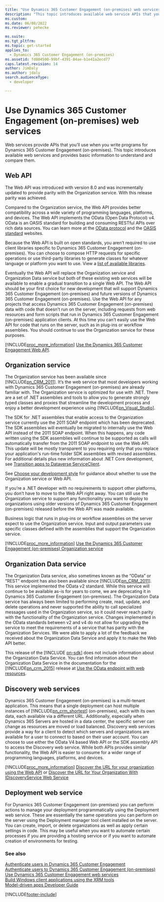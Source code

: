 ```yaml
---
title: "Use Dynamics 365 Customer Engagement (on-premises) web services (Developer Guide for Dynamics 365 Customer Engagement) | MicrosoftDocs"
description: "This topic introduces available web service APIs that you will use when you write programs for Dynamics 365 Customer Engagement (on-premises) and provides basic information to understand and compare them"
ms.custom: 
ms.date: 06/08/2022
ms.reviewer: pehecke

ms.suite: 
ms.tgt_pltfrm: 
ms.topic: get-started
applies_to: 
  - Dynamics 365 Customer Engagement (on-premises)
ms.assetid: fd004500-99bf-4391-84ae-b1e41a2ecd77
caps.latest.revision: 14
author: JimDaly
ms.author: jdaly
search.audienceType: 
  - developer

---
```

# Use Dynamics 365 Customer Engagement (on-premises) web services

Web services provide APIs that you’ll use when you write programs for Dynamics 365 Customer Engagement (on-premises). This topic introduces available web services and provides basic information to understand and compare them.  
  
<a name="bkmk_webapi"></a>

## Web API  

 The Web API was introduced with version 8.0 and was incrementally updated to provide parity with the Organization service. With this release parity was achieved.

 Compared to the Organization service, the Web API provides better compatibility across a wide variety of programming languages, platforms, and devices. The Web API implements the OData (Open Data Protocol) v4. OData is an OASIS standard for building and consuming RESTful APIs over rich data sources. You can learn more at the [OData protocol](https://www.odata.org/) and the [OASIS standard](https://www.oasis-open.org/standards#odatav4.0) websites.  
  
 Because the Web API is built on open standards, you aren’t required to use client libraries specific to Dynamics 365 Customer Engagement (on-premises). You can choose to compose HTTP requests for specific operations or use third-party libraries to generate classes for whatever language or platform you want to use. View a [list of available libraries](https://www.odata.org/libraries/).  
  
 Eventually the Web API will replace the Organization service and Organization Data service but both of these existing web services will be available to enable a gradual transition to a single Web API. The Web API should be your first choice for new development that will support Dynamics 365 Customer Engagement (on-premises) and future versions of Dynamics 365 Customer Engagement (on-premises). Use the Web API for any projects that access Dynamics 365 Customer Engagement (on-premises) data with code that doesn’t run on the server, including requests from web resources and form scripts that run in Dynamics 365 Customer Engagement (on-premises) application clients. At this time you can’t easily use the Web API for code that runs on the server, such as in plug-ins or workflow assemblies. You should continue to use the Organization service for these purposes.
  
 [!INCLUDE[proc_more_information](../includes/proc-more-information.md)] [Use the Dynamics 365 Customer Engagement Web API](use-microsoft-dynamics-365-web-api.md).  
  
<a name="bkmk_organizationservice"></a>

## Organization service

The Organization service has been available since [!INCLUDE[pn_CRM_2011](../includes/pn-crm-2011.md)]. It’s the web service that most developers working with Dynamics 365 Customer Engagement (on-premises) are already familiar with. The Organization service is optimized for use with .NET. There are a set of .NET assemblies and tools to allow you to generate strongly typed classes and proxies that streamline the development process and enjoy a better development experience using [!INCLUDE[pn_Visual_Studio](../includes/pn-visual-studio.md)]. 

The SDK for .NET assemblies that enable access to the Organization service currently use the 2011 SOAP endpoint which has been deprecated. The SDK assemblies will eventually be migrated to internally use the Web API instead of the 2011 SOAP endpoint. When this happens, any code written using the SDK assemblies will continue to be supported as calls will automatically transfer from the 2011 SOAP endpoint to use the Web API. This update will be mostly transparent to you requiring only that you replace your application's run-time folder SDK assemblies with revised assemblies. For additional details plus new information about .NET Core development, see [Transition apps to Dataverse ServiceClient](/power-apps/developer/data-platform/sdk-client-transition).

See [Choose your development style](choose-development-style.md) for guidance about whether to use the Organization service or Web API.

If you’re a .NET developer with no requirements to support other platforms, you don’t have to move to the Web API right away. You can still use the Organization service to support any functionality you want to deploy to organizations using older versions of Dynamics 365 Customer Engagement (on-premises) released before the Web API was made available.  
  
Business logic that runs in plug-ins or workflow assemblies on the server expect to use the Organization service. Input and output parameters use specific classes defined with the assemblies that support the Organization service.  
  
[!INCLUDE[proc_more_information](../includes/proc-more-information.md)] [Use the Dynamics 365 Customer Engagement (on-premises) Organization service](use-microsoft-dynamics-365-organization-service.md)  
  
<a name="bkmk_organizationdataservice"></a>
 
## Organization Data service

 The Organization Data service, also sometimes known as the “OData” or “REST” endpoint has also been available since [!INCLUDE[pn_CRM_2011](../includes/pn-crm-2011.md)]. This service implemented the OData v2 standard. While this service will continue to be available as-is for years to come, we are deprecating it in Dynamics 365 Customer Engagement (on-premises). The Organization Data service has always been limited to performing create, read, update, and delete operations and never supported the ability to call specialized messages used in the Organization service, so it could never reach parity with the functionality of the Organization service. Changes implemented in the OData standards between v2 and v4 do not allow for upgrading the service to meet the requirements of a service that has parity with the Organization Services. We were able to apply a lot of the feedback we received about the Organization Data Service and apply it to make the Web API better.  
  
 This release of the [!INCLUDE [pn-sdk](../includes/pn-sdk.md)] does not include information about the Organization Data Service. You can find information about the Organization Data Service in the documentation for the [!INCLUDE[pn_crm_2015](../includes/pn-crm-2015.md)] release at [Use the OData endpoint with web resources](https://msdn.microsoft.com/library/gg334279\(v=crm.7\).aspx).  
  
<a name="bkmk_discovery"></a>   
## Discovery web services  
 Dynamics 365 Customer Engagement (on-premises) is a multi-tenant application. This means that a single deployment can host multiple instances of [!INCLUDE[pn_crm_shortest](../includes/pn-crm-shortest.md)] (on-premises), each with its own data, each available via a different URL. Additionally, especially when Dynamics 365 Servers are hosted in a data center, the specific server can change as resources are moved or load balanced. Discovery web services provide a way for a client to detect which servers and organizations are available for a user to connect to based on their user account. You can choose to use either the OData V4 based Web API or the SDK assembly API to access the Discovery web service. While both APIs provides similar functionality, the Web API is easier to consume for a wider range of programming languages, platforms, and devices.  
  
 [!INCLUDE[proc_more_information](../includes/proc-more-information.md)] [Discover the URL for your organization using the Web API](webapi/discover-url-organization-web-api.md) or [Discover the URL for Your Organization With IDiscoveryService Web Service](org-service/discover-url-organization-organization-service.md)  
  
<a name="bkmk_deployment"></a>   
## Deployment web service  
 For Dynamics 365 Customer Engagement (on-premises) you can perform actions to manage your deployment programmatically using the Deployment web service. These are essentially the same operations you can perform on the server using the Deployment manager tool client installed on the server. You can create, import, or delete organizations as well as apply certain settings in code. This may be useful when you want to automate certain processes if you are providing a hosting service or if you want to automate creation of environments for testing.  
  
  
### See also  
 [Authenticate users in Dynamics 365 Customer Engagement](authenticate-users.md)   
 [Authenticate users to Dynamics 365 Customer Engagement (on-premises)](authenticate-users.md)   
 [Use Dynamics 365 Customer Engagement web services](use-microsoft-dynamics-365-web-services.md)   
 [Build Windows client applications using the XRM tools](build-windows-client-applications-xrm-tools.md)   
 [Model-driven apps Developer Guide](/powerapps/developer/model-driven-apps/overview)


[!INCLUDE[footer-include](../../../includes/footer-banner.md)]

